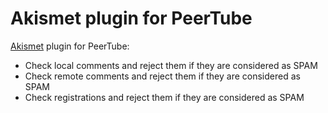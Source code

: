 # Akismet plugin for PeerTube

[Akismet](https://akismet.com/) plugin for PeerTube:

 * Check local comments and reject them if they are considered as SPAM
 * Check remote comments and reject them if they are considered as SPAM
 * Check registrations and reject them if they are considered as SPAM
